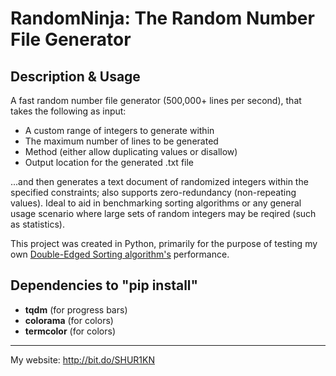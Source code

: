 # RandomNinja: The Random Number File Generator

## Description & Usage
A fast random number file generator (500,000+ lines per second), that takes the following as input:

- A custom range of integers to generate within
- The maximum number of lines to be generated
- Method (either allow duplicating values or disallow)
- Output location for the generated .txt file

...and then generates a text document of randomized integers within the specified constraints; also supports zero-redundancy (non-repeating values). Ideal to aid in benchmarking sorting algorithms or any general usage scenario where large sets of random integers may be reqired (such as statistics).

This project was created in Python, primarily for the purpose of testing my own [Double-Edged Sorting algorithm's](https://github.com/SHUR1K-N/Double-Edged-Sort) performance.

## Dependencies to "pip install"

- **tqdm** (for progress bars)
- **colorama** (for colors)
- **termcolor** (for colors)

------------

My website: http://bit.do/SHUR1KN

